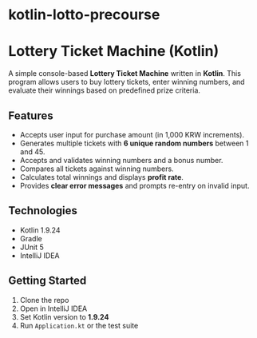 # kotlin-lotto-precourse

# Lottery Ticket Machine (Kotlin)
A simple console-based **Lottery Ticket Machine** written in **Kotlin**. 
This program allows users to buy lottery tickets, enter winning numbers, and evaluate their winnings based on predefined prize criteria.

## Features

- Accepts user input for purchase amount (in 1,000 KRW increments).
- Generates multiple tickets with **6 unique random numbers** between 1 and 45.
- Accepts and validates winning numbers and a bonus number.
- Compares all tickets against winning numbers.
- Calculates total winnings and displays **profit rate**.
- Provides **clear error messages** and prompts re-entry on invalid input.

## Technologies
- Kotlin 1.9.24
- Gradle
- JUnit 5
- IntelliJ IDEA

## Getting Started

1. Clone the repo
2. Open in IntelliJ IDEA
3. Set Kotlin version to **1.9.24**
4. Run `Application.kt` or the test suite


